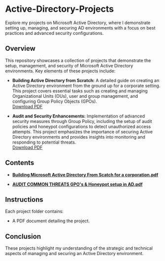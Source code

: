 # Active-Directory-Projects
Explore my projects on Microsoft Active Directory, where I demonstrate setting up, managing, and securing AD environments with a focus on best practices and advanced security configurations.

## Overview
This repository showcases a collection of projects that demonstrate the setup, management, and security of Microsoft Active Directory environments. Key elements of these projects include:

- **Building Active Directory from Scratch:** A detailed guide on creating an Active Directory environment from the ground up for a corporate setting. This project covers essential tasks such as creating and managing Organizational Units (OUs), user and group management, and configuring Group Policy Objects (GPOs).  
  [Download PDF](https://github.com/user-attachments/files/16827729/Building.Microsoft.Active.Directory.From.Scatch.for.a.corporation.pdf)


- **Audit and Security Enhancements:** Implementation of advanced security measures through Group Policy, including the setup of audit policies and honeypot configurations to detect unauthorized access attempts. This project emphasizes the importance of securing Active Directory environments and provides insights into monitoring and responding to potential threats.  
  [Download PDF](https://github.com/user-attachments/files/16827653/AUDIT.COMMON.THREATS.GPO.s.Honeypot.setup.in.AD.pdf)

## Contents
- **[Building Microsoft Active Directory From Scatch for a corporation.pdf](https://github.com/user-attachments/files/16827652/Building.Microsoft.Active.Directory.From.Scatch.for.a.corporation.pdf)**

- **[AUDIT COMMON THREATS GPO's & Honeypot setup in AD.pdf](https://github.com/user-attachments/files/16827653/AUDIT.COMMON.THREATS.GPO.s.Honeypot.setup.in.AD.pdf)**

## Instructions
Each project folder contains:
- A PDF document detailing the project.


## Conclusion
These projects highlight my understanding of the strategic and technical aspects of managing and securing an Active Directory environment.
